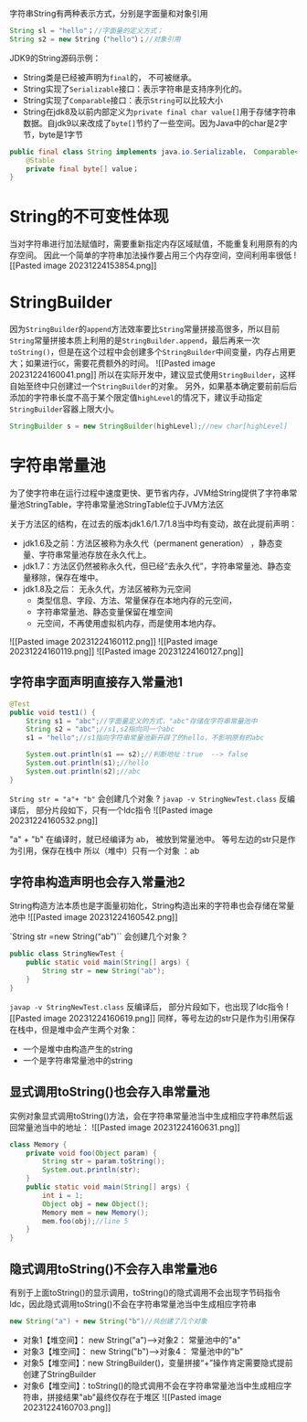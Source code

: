字符串String有两种表示方式，分别是字面量和对象引用

```Java
String sl = "hello"；//字面量的定义方式；
String s2 = new String（"hello"）；//对象引用
```

JDK9的String源码示例：
- String类是已经被声明为`final`的， 不可被继承。
- String实现了`Serializable`接口：表示字符串是支持序列化的。
- String实现了`Comparable`接口：表示`String`可以比较大小
- String在jdk8及以前内部定义为`private final char value[]`用于存储字符串数据。自jdk9以来改成了`byte[]`节约了一些空间。因为Java中的char是2字节，byte是1字节

```Java
public final class String implements java.io.Serializable， Comparable<String>,CharSequence {
    @Stable
    private final byte[] value；
}
```

# String的不可变性体现

当对字符串进行加法赋值时，需要重新指定内存区域赋值，不能重复利用原有的内存空间。
因此一个简单的字符串加法操作要占用三个内存空间，空间利用率很低
![[Pasted image 20231224153854.png]]

# StringBuilder

因为`StringBuilder`的`append`方法效率要比`String`常量拼接高很多，所以目前`String`常量拼接本质上利用的是`StringBuilder.append`，最后再来一次`toString()`，但是在这个过程中会创建多个`StringBuilder`中间变量，内存占用更大；如果进行`GC`，需要花费额外的时间。
![[Pasted image 20231224160041.png]]
所以在实际开发中，建议显式使用`StringBuilder`，这样自始至终中只创建过一个`StringBuilder`的对象。
另外，如果基本确定要前前后后添加的字符串长度不高于某个限定值`highLevel`的情况下，建议手动指定`StringBuilder`容器上限大小。
```Java
StringBuilder s = new StringBuilder(highLevel);//new char[highLevel]
```
# 字符串常量池

为了使字符串在运行过程中速度更快、更节省内存，JVM给String提供了字符串常量池StringTable，字符串常量池StringTable位于JVM方法区

关于方法区的结构，在过去的版本jdk1.6/1.7/1.8当中均有变动，故在此提前声明：
- jdk1.6及之前：方法区被称为永久代（permanent generation） ，静态变量、字符串常量池存放在永久代上。
- jdk1.7：方法区仍然被称永久代，但已经“去永久代”，字符串常量池、静态变量移除，保存在堆中。
- jdk1.8及之后： 无永久代，方法区被称为元空间
    - 类型信息、字段、方法、常量保存在本地内存的元空间，
    - 字符串常量池、静态变量保留在堆空间
    - 元空间，不再使用虚拟机内存，而是使用本地内存。

![[Pasted image 20231224160112.png]]
![[Pasted image 20231224160119.png]]
![[Pasted image 20231224160127.png]]

## 字符串字面声明直接存入常量池1

```Java
@Test
public void test1() {
    String s1 = "abc";//字面量定义的方式，"abc"存储在字符串常量池中
    String s2 = "abc";//s1,s2指向同一个abc
    s1 = "hello";//s1指向字符串常量池新开辟了的hello，不影响原有的abc

    System.out.println(s1 == s2);//判断地址：true  --> false
    System.out.println(s1);//hello
    System.out.println(s2);//abc
}
```

`String str = "a"+ "b"` 会创建几个对象 ?
`javap -v StringNewTest.class` 反编译后， 部分片段如下，只有一个ldc指令
![[Pasted image 20231224160532.png]]

"a" + "b" 在编译时，就已经编译为 ab， 被放到常量池中。
等号左边的str只是作为引用，保存在栈中
所以（堆中）只有一个对象 ：ab
## 字符串构造声明也会存入常量池2

String构造方法本质也是字面量初始化，String构造出来的字符串也会存储在常量池中
![[Pasted image 20231224160542.png]]

`String str =new String(“ab”)`` 会创建几个对象？

```Java
public class StringNewTest {
    public static void main(String[] args) {
        String str = new String("ab");
    }
}
```

`javap -v StringNewTest.class` 反编译后， 部分片段如下，也出现了ldc指令
![[Pasted image 20231224160619.png]]
同样，等号左边的str只是作为引用保存在栈中，但是堆中会产生两个对象：
- 一个是堆中由构造产生的string
- 一个是字符串常量池中的string

## 显式调用toString()也会存入串常量池

实例对象显式调用toString()方法，会在字符串常量池当中生成相应字符串然后返回常量池当中的地址：
![[Pasted image 20231224160631.png]]

```Java
class Memory {
    private void foo(Object param) {
        String str = param.toString();
        System.out.println(str);
    }
    public static void main(String[] args) {
        int i = 1;
        Object obj = new Object();
        Memory mem = new Memory();
        mem.foo(obj);//line 5
    }
}
```

## 隐式调用toString()不会存入串常量池6

有别于上面toString()的显示调用，toString()的隐式调用不会出现字节码指令ldc，因此隐式调用toString()不会在字符串常量池当中生成相应字符串

```Java
new String("a") + new String("b")//共创建了几个对象
```

- 对象1【堆空间】： new String("a")-->对象2： 常量池中的"a"
- 对象3【堆空间】： new String("b")-->对象4： 常量池中的"b"
- 对象5【堆空间】：new StringBuilder()，变量拼接“+”操作肯定需要隐式提前创建了StringBuilder
- 对象6【堆空间】：toString()的隐式调用不会在字符串常量池当中生成相应字符串，拼接结果"ab"最终仅存在于堆区
![[Pasted image 20231224160703.png]]